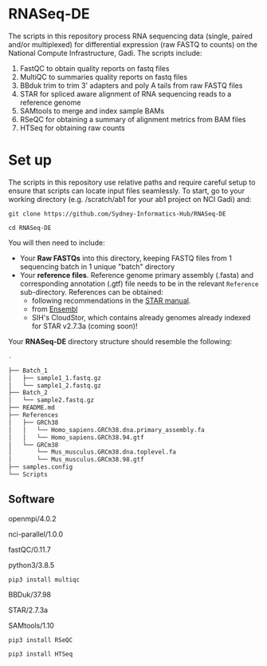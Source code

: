 # RNASeq-DE

The scripts in this repository process RNA sequencing data (single, paired and/or multiplexed) for differential expression (raw FASTQ to counts) on the National Compute Infrastructure, Gadi. The scripts include:

1. FastQC to obtain quality reports on fastq files
2. MultiQC to summaries quality reports on fastq files
3. BBduk trim to trim 3' adapters and poly A tails from raw FASTQ files
4. STAR for spliced aware alignment of RNA sequencing reads to a reference genome
6. SAMtools to merge and index sample BAMs
5. RSeQC for obtaining a summary of alignment metrics from BAM files
6. HTSeq for obtaining raw counts 

# Set up

The scripts in this repository use relative paths and require careful setup to ensure that scripts can locate input files seamlessly. To start, go to your working directory (e.g. /scratch/ab1 for your ab1 project on NCI Gadi) and:

`git clone https://github.com/Sydney-Informatics-Hub/RNASeq-DE`

`cd RNASeq-DE`

You will then need to include:

* Your __Raw FASTQs__ into this directory, keeping FASTQ files from 1 sequencing batch in 1 unique "batch" directory
* Your __reference files__. Reference genome primary assembly (.fasta) and corresponding annotation (.gtf) file needs to be in the relevant `Reference` sub-directory. References can be obtained:
    * following recommendations in the [STAR manual](https://github.com/alexdobin/STAR/blob/master/doc/STARmanual.pdf). 
    * from [Ensembl](https://asia.ensembl.org/info/data/ftp/index.html) 
    * SIH's CloudStor, which contains already genomes already indexed for STAR v2.7.3a (coming soon)!

Your __RNASeq-DE__ directory structure should resemble the following: 

```bash
.

├── Batch_1
│   ├── sample1_1.fastq.gz
│   └── sample1_2.fastq.gz
├── Batch_2
│   └── sample2.fastq.gz
├── README.md
├── References
│   ├── GRCh38
│   │   └── Homo_sapiens.GRCh38.dna.primary_assembly.fa
│   │   └── Homo_sapiens.GRCh38.94.gtf
│   └── GRCm38
│       └── Mus_musculus.GRCm38.dna.toplevel.fa
│       └── Mus_musculus.GRCm38.98.gtf
├── samples.config
└── Scripts
```

## Software

openmpi/4.0.2

nci-parallel/1.0.0

fastQC/0.11.7

python3/3.8.5

`pip3 install multiqc`

BBDuk/37.98

STAR/2.7.3a

SAMtools/1.10

`pip3 install RSeQC`

`pip3 install HTSeq`


